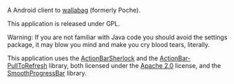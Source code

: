 A Android client to [wallabag](http://wallabag.org) (formerly Poche).

This application is released under GPL.


Warning: If you are not familiar with Java code you should avoid the settings package, it may blow you mind and make you cry blood tears, literally.


This application uses the [ActionBarSherlock][0] and the [ActionBar-PullToRefresh][1] library, both licensed under the [Apache 2.0][1] license, and the [SmoothProgressBar][3] library.

[0]: https://github.com/JakeWharton/ActionBarSherlock
[1]: https://github.com/chrisbanes/ActionBar-PullToRefresh
[2]: http://www.apache.org/licenses/LICENSE-2.0
[3]: https://github.com/castorflex/SmoothProgressBar
